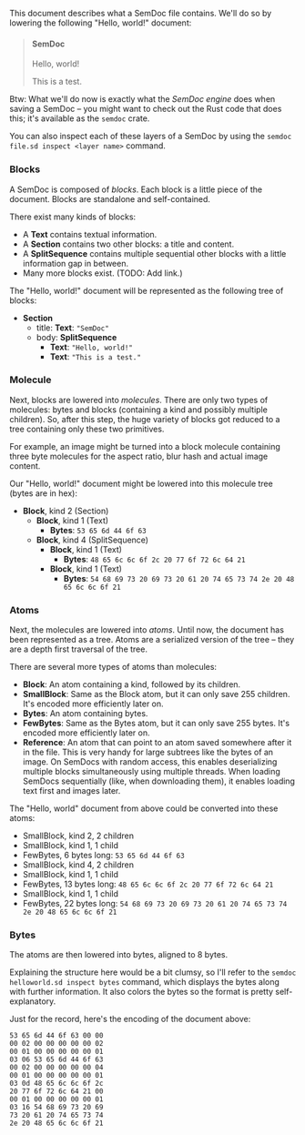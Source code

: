 This document describes what a SemDoc file contains.
We'll do so by lowering the following "Hello, world!" document:

> #### SemDoc
>
> Hello, world!
>
> This is a test.

Btw: What we'll do now is exactly what the *SemDoc engine* does when saving a SemDoc – you might want to check out the Rust code that does this; it's available as the `semdoc` crate.

You can also inspect each of these layers of a SemDoc by using the `semdoc file.sd inspect <layer name>` command.

### Blocks

A SemDoc is composed of *blocks*.
Each block is a little piece of the document.
Blocks are standalone and self-contained.

There exist many kinds of blocks:

* A **Text** contains textual information.
* A **Section** contains two other blocks: a title and content.
* A **SplitSequence** contains multiple sequential other blocks with a little information gap in between.
* Many more blocks exist. (TODO: Add link.)

The "Hello, world!" document will be represented as the following tree of blocks:

* **Section**
  * title: **Text**: `"SemDoc"`
  * body: **SplitSequence**
    * **Text**: `"Hello, world!"`
    * **Text**: `"This is a test."`

### Molecule

Next, blocks are lowered into *molecules*.
There are only two types of molecules: bytes and blocks (containing a kind and possibly multiple children).
So, after this step, the huge variety of blocks got reduced to a tree containing only these two primitives.

For example, an image might be turned into a block molecule containing three byte molecules for the aspect ratio, blur hash and actual image content.

Our "Hello, world!" document might be lowered into this molecule tree (bytes are in hex):

* **Block**, kind 2 (Section)
  * **Block**, kind 1 (Text)
    * **Bytes**: `53 65 6d 44 6f 63`
  * **Block**, kind 4 (SplitSequence)
    * **Block**, kind 1 (Text)
      * **Bytes**: `48 65 6c 6c 6f 2c 20 77 6f 72 6c 64 21`
    * **Block**, kind 1 (Text)
      * **Bytes**: `54 68 69 73 20 69 73 20 61 20 74 65 73 74 2e 20 48 65 6c 6c 6f 21`

### Atoms

Next, the molecules are lowered into *atoms*.
Until now, the document has been represented as a tree.
Atoms are a serialized version of the tree – they are a depth first traversal of the tree.

There are several more types of atoms than molecules:

* **Block**: An atom containing a kind, followed by its children.
* **SmallBlock**: Same as the Block atom, but it can only save 255 children. It's encoded more efficiently later on.
* **Bytes**: An atom containing bytes.
* **FewBytes**: Same as the Bytes atom, but it can only save 255 bytes. It's encoded more efficiently later on.
* **Reference**: An atom that can point to an atom saved somewhere after it in the file. This is very handy for large subtrees like the bytes of an image. On SemDocs with random access, this enables deserializing multiple blocks simultaneously using multiple threads. When loading SemDocs sequentially (like, when downloading them), it enables loading text first and images later.

The "Hello, world" document from above could be converted into these atoms:

* SmallBlock, kind 2, 2 children
* SmallBlock, kind 1, 1 child
* FewBytes, 6 bytes long: `53 65 6d 44 6f 63`
* SmallBlock, kind 4, 2 children
* SmallBlock, kind 1, 1 child
* FewBytes, 13 bytes long: `48 65 6c 6c 6f 2c 20 77 6f 72 6c 64 21`
* SmallBlock, kind 1, 1 child
* FewBytes, 22 bytes long: `54 68 69 73 20 69 73 20 61 20 74 65 73 74 2e 20 48 65 6c 6c 6f 21`

### Bytes

The atoms are then lowered into bytes, aligned to 8 bytes.

Explaining the structure here would be a bit clumsy, so I'll refer to the `semdoc helloworld.sd inspect bytes` command, which displays the bytes along with further information.
It also colors the bytes so the format is pretty self-explanatory.

Just for the record, here's the encoding of the document above:

```
53 65 6d 44 6f 63 00 00
00 02 00 00 00 00 00 02
00 01 00 00 00 00 00 01
03 06 53 65 6d 44 6f 63
00 02 00 00 00 00 00 04
00 01 00 00 00 00 00 01
03 0d 48 65 6c 6c 6f 2c
20 77 6f 72 6c 64 21 00
00 01 00 00 00 00 00 01
03 16 54 68 69 73 20 69
73 20 61 20 74 65 73 74
2e 20 48 65 6c 6c 6f 21
```
